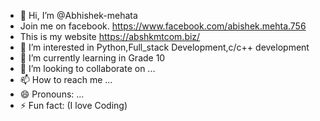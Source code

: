 - 👋 Hi, I’m @Abhishek-mehata
- Join me on facebook. https://www.facebook.com/abishek.mehta.756
- This is my website https://abshkmtcom.biz/
- 👀 I’m interested in Python,Full_stack Development,c/c++ development
- 🌱 I’m currently learning in Grade 10
- 💞️ I’m looking to collaborate on ...
- 📫 How to reach me ...
- 😄 Pronouns: ...
- ⚡ Fun fact: (I love Coding)

<!---
Abhishek-mehata/Abhishek-mehata is a ✨ special ✨ repository because its `README.md` (this file) appears on your GitHub profile.
You can click the Preview link to take a look at your changes.
--->
